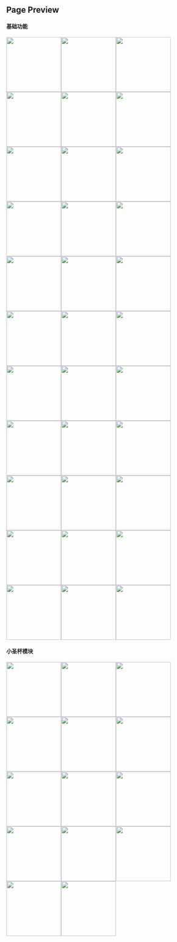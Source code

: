 ## Page Preview

#### 基础功能

<img src="https://cdn.jsdelivr.net/gh/czy0729/bangumi@master/preview/light/1-1.png" width="144" /><img src="https://cdn.jsdelivr.net/gh/czy0729/bangumi@master/preview/light/1-2.png" width="144" /><img src="https://cdn.jsdelivr.net/gh/czy0729/bangumi@master/preview/light/1-3.png" width="144" /><img src="https://cdn.jsdelivr.net/gh/czy0729/bangumi@master/preview/light/1-4.png" width="144" /><img src="https://cdn.jsdelivr.net/gh/czy0729/bangumi@master/preview/light/1-5.png" width="144" /><img src="https://cdn.jsdelivr.net/gh/czy0729/bangumi@master/preview/light/2-1.png" width="144" /><img src="https://cdn.jsdelivr.net/gh/czy0729/bangumi@master/preview/light/2-2.png" width="144" /><img src="https://cdn.jsdelivr.net/gh/czy0729/bangumi@master/preview/light/2-3.png" width="144" /><img src="https://cdn.jsdelivr.net/gh/czy0729/bangumi@master/preview/light/2-4.png" width="144" /><img src="https://cdn.jsdelivr.net/gh/czy0729/bangumi@master/preview/light/2-5.png" width="144" /><img src="https://cdn.jsdelivr.net/gh/czy0729/bangumi@master/preview/light/3-1.png" width="144" /><img src="https://cdn.jsdelivr.net/gh/czy0729/bangumi@master/preview/light/4-1.png" width="144" /><img src="https://cdn.jsdelivr.net/gh/czy0729/bangumi@master/preview/light/4-2.png" width="144" /><img src="https://cdn.jsdelivr.net/gh/czy0729/bangumi@master/preview/light/4-3.png" width="144" /><img src="https://cdn.jsdelivr.net/gh/czy0729/bangumi@master/preview/light/4-4.png" width="144" /><img src="https://cdn.jsdelivr.net/gh/czy0729/bangumi@master/preview/light/4-5.png" width="144" /><img src="https://cdn.jsdelivr.net/gh/czy0729/bangumi@master/preview/light/5-1.png" width="144" /><img src="https://cdn.jsdelivr.net/gh/czy0729/bangumi@master/preview/light/5-2.png" width="144" /><img src="https://cdn.jsdelivr.net/gh/czy0729/bangumi@master/preview/light/5-3.png" width="144" /><img src="https://cdn.jsdelivr.net/gh/czy0729/bangumi@master/preview/light/5-4.png" width="144" /><img src="https://cdn.jsdelivr.net/gh/czy0729/bangumi@master/preview/light/5-5.png" width="144" /><img src="https://cdn.jsdelivr.net/gh/czy0729/bangumi@master/preview/light/6-1.png" width="144" /><img src="https://cdn.jsdelivr.net/gh/czy0729/bangumi@master/preview/light/6-2.png" width="144" /><img src="https://cdn.jsdelivr.net/gh/czy0729/bangumi@master/preview/light/6-3.png" width="144" /><img src="https://cdn.jsdelivr.net/gh/czy0729/bangumi@master/preview/light/6-4.png" width="144" /><img src="https://cdn.jsdelivr.net/gh/czy0729/bangumi@master/preview/light/6-5.png" width="144" /><img src="https://cdn.jsdelivr.net/gh/czy0729/bangumi@master/preview/light/7-1.png" width="144" /><img src="https://cdn.jsdelivr.net/gh/czy0729/bangumi@master/preview/light/7-2.png" width="144" /><img src="https://cdn.jsdelivr.net/gh/czy0729/bangumi@master/preview/light/8-1.png" width="144" /><img src="https://cdn.jsdelivr.net/gh/czy0729/bangumi@master/preview/light/8-2.png" width="144" /><img src="https://cdn.jsdelivr.net/gh/czy0729/bangumi@master/preview/light/7-3.png" width="144" /><img src="https://cdn.jsdelivr.net/gh/czy0729/bangumi@master/preview/light/7-4.png" width="144" /><img src="https://cdn.jsdelivr.net/gh/czy0729/bangumi@master/preview/light/7-5.png" width="144" />

#### 小圣杯模块

<img src="https://cdn.jsdelivr.net/gh/czy0729/bangumi@master/preview/tinygrail/t-1-1.png" width="144" /><img src="https://cdn.jsdelivr.net/gh/czy0729/bangumi@master/preview/tinygrail/t-1-2.png" width="144" /><img src="https://cdn.jsdelivr.net/gh/czy0729/bangumi@master/preview/tinygrail/t-1-3.png" width="144" /><img src="https://cdn.jsdelivr.net/gh/czy0729/bangumi@master/preview/tinygrail/t-1-4.png" width="144" /><img src="https://cdn.jsdelivr.net/gh/czy0729/bangumi@master/preview/tinygrail/t-1-5.png" width="144" /><img src="https://cdn.jsdelivr.net/gh/czy0729/bangumi@master/preview/tinygrail/t-2-1.png" width="144" /><img src="https://cdn.jsdelivr.net/gh/czy0729/bangumi@master/preview/tinygrail/t-2-2.png" width="144" /><img src="https://cdn.jsdelivr.net/gh/czy0729/bangumi@master/preview/tinygrail/t-2-3.png" width="144" /><img src="https://cdn.jsdelivr.net/gh/czy0729/bangumi@master/preview/tinygrail/t-2-4.png" width="144" /><img src="https://cdn.jsdelivr.net/gh/czy0729/bangumi@master/preview/tinygrail/t-2-5.png" width="144" /><img src="https://cdn.jsdelivr.net/gh/czy0729/bangumi@master/preview/tinygrail/t-3-1.png" width="144" /><img src="https://cdn.jsdelivr.net/gh/czy0729/bangumi@master/preview/tinygrail/t-3-2.png" width="144" /><img src="https://cdn.jsdelivr.net/gh/czy0729/bangumi@master/preview/tinygrail/t-3-3.png" width="144" /><img src="https://cdn.jsdelivr.net/gh/czy0729/bangumi@master/preview/tinygrail/t-3-4.png" width="144" />

